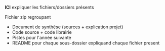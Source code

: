 **ICI** expliquer les fichiers/dossiers présents 

Fichier zip regroupant 
  - Document de synthèse (sources + explication projet)
  - Code source + code librairie
  - Pistes pour l'année suivante
  - README pour chaque sous-dossier expliquand chaque fichier present
